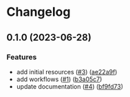 # Changelog

## 0.1.0 (2023-06-28)


### Features

* add initial resources ([#3](https://github.com/CloudNationHQ/az-cn-module-tf-acr/issues/3)) ([ae22a9f](https://github.com/CloudNationHQ/az-cn-module-tf-acr/commit/ae22a9f8abc62440c4a742f367386fa06435ba21))
* add workflows ([#1](https://github.com/CloudNationHQ/az-cn-module-tf-acr/issues/1)) ([b3a05c7](https://github.com/CloudNationHQ/az-cn-module-tf-acr/commit/b3a05c74f06e4c91dce07ad63ad523d4ad08249e))
* update documentation ([#4](https://github.com/CloudNationHQ/az-cn-module-tf-acr/issues/4)) ([bf9fd73](https://github.com/CloudNationHQ/az-cn-module-tf-acr/commit/bf9fd735c3ad3b6126e7bc8d8814c094fdeab631))
